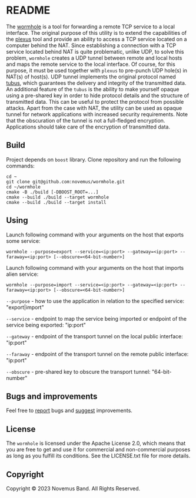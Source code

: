 # README

The [wormhole](https://github.com/novemus/wormhole) is a tool for forwarding a remote TCP service to a local interface. The original purpose of this utility is to extend the capabilities of the [plexus](https://github.com/novemus/plexus) tool and provide an ability to access a TCP service located on a computer behind the NAT. Since establishing a connection with a TCP service located behind NAT is quite problematic, unlike UDP, to solve this problem, `wormhole` creates a UDP tunnel between remote and local hosts and maps the remote service to the local interface. Of course, for this purpose, it must be used together with `plexus` to pre-punch UDP hole(s) in NAT(s) of host(s). UDP tunnel implements the original protocol named [tubus](https://github.com/novemus/tubus), which guarantees the delivery and integrity of the transmitted data. An additional feature of the `tubus` is the ability to make yourself opaque using a pre-shared key in order to hide protocol details and the structure of transmitted data. This can be useful to protect the protocol from possible attacks. Apart from the case with NAT, the utility can be used as opaque tunnel for network applications with increased security requirements. Note that the obscuration of the tunnel is not a full-fledged encryption. Applications should take care of the encryption of transmitted data.

## Build

Project depends on `boost` library. Clone repository and run the following commands:

```console
cd ~
git clone git@github.com:novemus/wormhole.git
cd ~/wormhole
cmake -B ./build [-DBOOST_ROOT=...]
cmake --build ./build --target wormhole
cmake --build ./build --target install
```

## Using

Launch following command with your arguments on the host that exports some service:
```console
wormhole --purpose=export --service=<ip:port> --gateway=<ip:port> --faraway=<ip:port> [--obscure=<64-bit-number>]
```

Launch following command with your arguments on the host that imports alien service:
```console
wormhole --purpose=import --service=<ip:port> --gateway=<ip:port> --faraway=<ip:port> [--obscure=<64-bit-number>]
```

`--purpose` - how to use the application in relation to the specified service: "export|import"

`--service` - endpoint to map the service being imported or endpoint of the service being exported: "ip:port"

`--gateway` - endpoint of the transport tunnel on the local public interface: "ip:port"

`--faraway` - endpoint of the transport tunnel on the remote public interface: "ip:port"

`--obscure` - pre-shared key to obscure the transport tunnel: "64-bit-number"

## Bugs and improvements

Feel free to [report](https://github.com/novemus/wormhole/issues) bugs and [suggest](https://github.com/novemus/wormhole/issues) improvements. 

## License

The `wormhole` is licensed under the Apache License 2.0, which means that you are free to get and use it for commercial and non-commercial purposes as long as you fulfill its conditions. See the LICENSE.txt file for more details.

## Copyright

Copyright © 2023 Novemus Band. All Rights Reserved.
